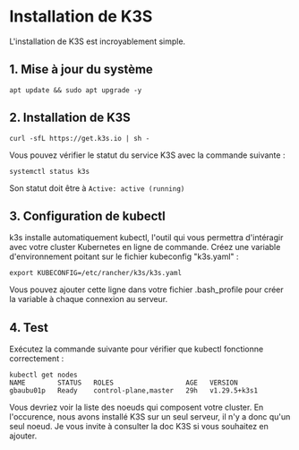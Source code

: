 # Installation de K3S

L'installation de K3S est incroyablement simple.

## 1. Mise à jour du système

```console
apt update && sudo apt upgrade -y
```

## 2. Installation de K3S

```console
curl -sfL https://get.k3s.io | sh -
```

Vous pouvez vérifier le statut du service K3S avec la commande suivante :
```console
systemctl status k3s
```

Son statut doit être à `Active: active (running)`

## 3. Configuration de kubectl

k3s installe automatiquement kubectl, l'outil qui vous permettra d'intéragir avec votre cluster Kubernetes en ligne de commande. Créez une variable d'environnement poitant sur le fichier kubeconfig "k3s.yaml" :
```console
export KUBECONFIG=/etc/rancher/k3s/k3s.yaml
```
Vous pouvez ajouter cette ligne dans votre fichier .bash_profile pour créer la variable à chaque connexion au serveur.

## 4. Test

Exécutez la commande suivante pour vérifier que kubectl fonctionne correctement :
```console
kubectl get nodes
NAME        STATUS   ROLES                  AGE   VERSION
gbaubu01p   Ready    control-plane,master   29h   v1.29.5+k3s1
```
Vous devriez voir la liste des noeuds qui composent votre cluster. En l'occurence, nous avons installé K3S sur un seul serveur, il n'y a donc qu'un seul noeud. Je vous invite à consulter la doc K3S si vous souhaitez en ajouter.